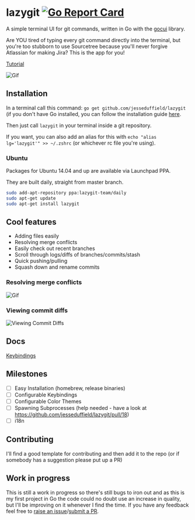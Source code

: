 # lazygit [![Go Report Card](https://goreportcard.com/badge/github.com/jesseduffield/lazygit)](https://goreportcard.com/report/github.com/jesseduffield/lazygit)

A simple terminal UI for git commands, written in Go with the [gocui](https://github.com/jroimartin/gocui "gocui") library.

Are YOU tired of typing every git command directly into the terminal, but you're too stubborn to use Sourcetree because you'll never forgive Atlassian for making Jira? This is the app for you!

[Tutorial](https://www.youtube.com/watch?v=VDXvbHZYeKY)

![Gif](https://image.ibb.co/mmeXho/optimisedgif.gif)

## Installation
In a terminal call this command:
`go get github.com/jesseduffield/lazygit`
(if you don't have Go installed, you can follow the installation guide [here](https://golang.org/doc/install).

Then just call `lazygit` in your terminal inside a git repository.

If you want, you can also add an alias for this with `echo "alias lg='lazygit'" >> ~/.zshrc` (or whichever rc file you're using).

### Ubuntu
Packages for Ubuntu 14.04 and up are available via Launchpad PPA.

They are built daily, straight from master branch.

```sh
sudo add-apt-repository ppa:lazygit-team/daily
sudo apt-get update
sudo apt-get install lazygit
```

## Cool features
- Adding files easily
- Resolving merge conflicts
- Easily check out recent branches
- Scroll through logs/diffs of branches/commits/stash
- Quick pushing/pulling
- Squash down and rename commits

### Resolving merge conflicts
![Gif](https://image.ibb.co/iyxUTT/shortermerging.gif)

### Viewing commit diffs
![Viewing Commit Diffs](https://image.ibb.co/gPD02o/capture.png)

## Docs
[Keybindings](https://github.com/jesseduffield/lazygit/blob/master/docs/Keybindings.md)

## Milestones
- [ ] Easy Installation (homebrew, release binaries)
- [ ] Configurable Keybindings
- [ ] Configurable Color Themes
- [ ] Spawning Subprocesses (help needed - have a look at https://github.com/jesseduffield/lazygit/pull/18)
- [ ] i18n

## Contributing
I'll find a good template for contributing and then add it to the repo (or if somebody has a suggestion please put up a PR)

## Work in progress
This is still a work in progress so there's still bugs to iron out and as this is my first project in Go the code could no doubt use an increase in quality, but I'll be improving on it whenever I find the time. If you have any feedback feel free to [raise an issue](https://github.com/jesseduffield/lazygit/issues)/[submit a PR](https://github.com/jesseduffield/lazygit/pulls).
